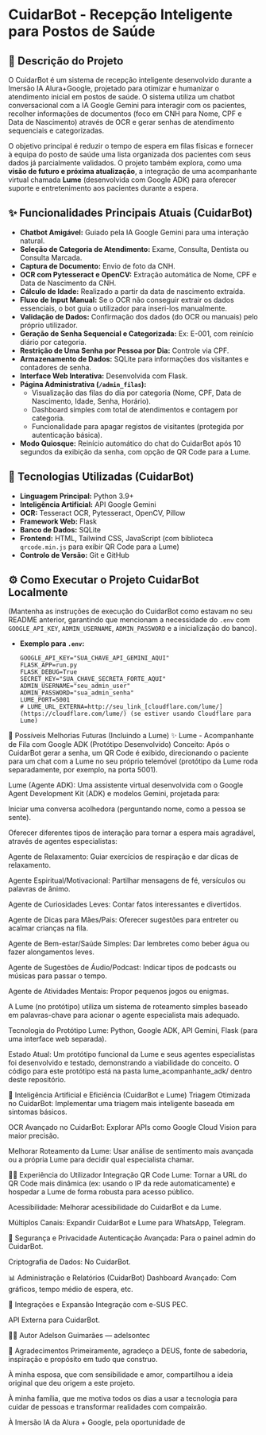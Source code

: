 # CuidarBot - Recepção Inteligente para Postos de Saúde

## 📝 Descrição do Projeto

O CuidarBot é um sistema de recepção inteligente desenvolvido durante a Imersão IA Alura+Google, projetado para otimizar e humanizar o atendimento inicial em postos de saúde. O sistema utiliza um chatbot conversacional com a IA Google Gemini para interagir com os pacientes, recolher informações de documentos (foco em CNH para Nome, CPF e Data de Nascimento) através de OCR e gerar senhas de atendimento sequenciais e categorizadas.

O objetivo principal é reduzir o tempo de espera em filas físicas e fornecer à equipa do posto de saúde uma lista organizada dos pacientes com seus dados já parcialmente validados. O projeto também explora, como uma **visão de futuro e próxima atualização**, a integração de uma acompanhante virtual chamada **Lume** (desenvolvida com Google ADK) para oferecer suporte e entretenimento aos pacientes durante a espera.

## ✨ Funcionalidades Principais Atuais (CuidarBot)

* **Chatbot Amigável:** Guiado pela IA Google Gemini para uma interação natural.
* **Seleção de Categoria de Atendimento:** Exame, Consulta, Dentista ou Consulta Marcada.
* **Captura de Documento:** Envio de foto da CNH.
* **OCR com Pytesseract e OpenCV:** Extração automática de Nome, CPF e Data de Nascimento da CNH.
* **Cálculo de Idade:** Realizado a partir da data de nascimento extraída.
* **Fluxo de Input Manual:** Se o OCR não conseguir extrair os dados essenciais, o bot guia o utilizador para inseri-los manualmente.
* **Validação de Dados:** Confirmação dos dados (do OCR ou manuais) pelo próprio utilizador.
* **Geração de Senha Sequencial e Categorizada:** Ex: E-001, com reinício diário por categoria.
* **Restrição de Uma Senha por Pessoa por Dia:** Controle via CPF.
* **Armazenamento de Dados:** SQLite para informações dos visitantes e contadores de senha.
* **Interface Web Interativa:** Desenvolvida com Flask.
* **Página Administrativa (`/admin_filas`):**
    * Visualização das filas do dia por categoria (Nome, CPF, Data de Nascimento, Idade, Senha, Horário).
    * Dashboard simples com total de atendimentos e contagem por categoria.
    * Funcionalidade para apagar registos de visitantes (protegida por autenticação básica).
* **Modo Quiosque:** Reinício automático do chat do CuidarBot após 10 segundos da exibição da senha, com opção de QR Code para a Lume.

## 🚀 Tecnologias Utilizadas (CuidarBot)

* **Linguagem Principal:** Python 3.9+
* **Inteligência Artificial:** API Google Gemini
* **OCR:** Tesseract OCR, Pytesseract, OpenCV, Pillow
* **Framework Web:** Flask
* **Banco de Dados:** SQLite
* **Frontend:** HTML, Tailwind CSS, JavaScript (com biblioteca `qrcode.min.js` para exibir QR Code para a Lume)
* **Controlo de Versão:** Git e GitHub

## ⚙️ Como Executar o Projeto CuidarBot Localmente

(Mantenha as instruções de execução do CuidarBot como estavam no seu README anterior, garantindo que mencionam a necessidade do `.env` com `GOOGLE_API_KEY`, `ADMIN_USERNAME`, `ADMIN_PASSWORD` e a inicialização do banco).
* **Exemplo para `.env`:**
  ```env
  GOOGLE_API_KEY="SUA_CHAVE_API_GEMINI_AQUI"
  FLASK_APP=run.py
  FLASK_DEBUG=True
  SECRET_KEY="SUA_CHAVE_SECRETA_FORTE_AQUI"
  ADMIN_USERNAME="seu_admin_user"
  ADMIN_PASSWORD="sua_admin_senha"
  LUME_PORT=5001 
  # LUME_URL_EXTERNA=http://seu_link_[cloudflare.com/lume/](https://cloudflare.com/lume/) (se estiver usando Cloudflare para Lume)

🔮 Possíveis Melhorias Futuras (Incluindo a Lume)
✨ Lume - Acompanhante de Fila com Google ADK (Protótipo Desenvolvido)
Conceito: Após o CuidarBot gerar a senha, um QR Code é exibido, direcionando o paciente para um chat com a Lume no seu próprio telemóvel (protótipo da Lume roda separadamente, por exemplo, na porta 5001).

Lume (Agente ADK): Uma assistente virtual desenvolvida com o Google Agent Development Kit (ADK) e modelos Gemini, projetada para:

Iniciar uma conversa acolhedora (perguntando nome, como a pessoa se sente).

Oferecer diferentes tipos de interação para tornar a espera mais agradável, através de agentes especialistas:

Agente de Relaxamento: Guiar exercícios de respiração e dar dicas de relaxamento.

Agente Espiritual/Motivacional: Partilhar mensagens de fé, versículos ou palavras de ânimo.

Agente de Curiosidades Leves: Contar fatos interessantes e divertidos.

Agente de Dicas para Mães/Pais: Oferecer sugestões para entreter ou acalmar crianças na fila.

Agente de Bem-estar/Saúde Simples: Dar lembretes como beber água ou fazer alongamentos leves.

Agente de Sugestões de Áudio/Podcast: Indicar tipos de podcasts ou músicas para passar o tempo.

Agente de Atividades Mentais: Propor pequenos jogos ou enigmas.

A Lume (no protótipo) utiliza um sistema de roteamento simples baseado em palavras-chave para acionar o agente especialista mais adequado.

Tecnologia do Protótipo Lume: Python, Google ADK, API Gemini, Flask (para uma interface web separada).

Estado Atual: Um protótipo funcional da Lume e seus agentes especialistas foi desenvolvido e testado, demonstrando a viabilidade do conceito. O código para este protótipo está na pasta lume_acompanhante_adk/ dentro deste repositório.

🧠 Inteligência Artificial e Eficiência (CuidarBot e Lume)
Triagem Otimizada no CuidarBot: Implementar uma triagem mais inteligente baseada em sintomas básicos.

OCR Avançado no CuidarBot: Explorar APIs como Google Cloud Vision para maior precisão.

Melhorar Roteamento da Lume: Usar análise de sentimento mais avançada ou a própria Lume para decidir qual especialista chamar.

🧑‍⚕️ Experiência do Utilizador
Integração QR Code Lume: Tornar a URL do QR Code mais dinâmica (ex: usando o IP da rede automaticamente) e hospedar a Lume de forma robusta para acesso público.

Acessibilidade: Melhorar acessibilidade do CuidarBot e da Lume.

Múltiplos Canais: Expandir CuidarBot e Lume para WhatsApp, Telegram.

🔐 Segurança e Privacidade
Autenticação Avançada: Para o painel admin do CuidarBot.

Criptografia de Dados: No CuidarBot.

📊 Administração e Relatórios (CuidarBot)
Dashboard Avançado: Com gráficos, tempo médio de espera, etc.

🔌 Integrações e Expansão
Integração com e-SUS PEC.

API Externa para CuidarBot.

👨‍💻 Autor
Adelson Guimarães — adelsontec

🙏 Agradecimentos
Primeiramente, agradeço a DEUS, fonte de sabedoria, inspiração e propósito em tudo que construo.

À minha esposa, que com sensibilidade e amor, compartilhou a ideia original que deu origem a este projeto.

À minha família, que me motiva todos os dias a usar a tecnologia para cuidar de pessoas e transformar realidades com compaixão.

À Imersão IA da Alura + Google, pela oportunidade de
